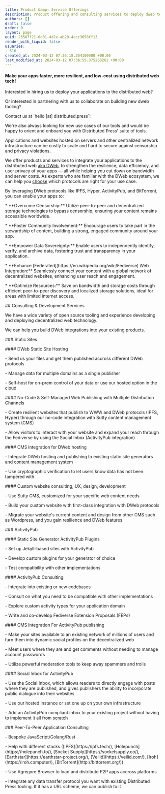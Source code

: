 ```yaml
---
title: Product &amp; Service Offerings
description: Product offering and consulting services to deploy dweb technologies.
authors: []
draft: false
order: 9
layout: page
uuid: 25587f21-0d01-4d2e-ab20-4ecc3658ff13
render_with_liquid: false
usuaries:
- 616
created_at: 2024-03-12 07:36:18.354100000 +00:00
last_modified_at: 2024-03-12 07:36:55.875263202 +00:00
---
```


<h4 style="text-align:start" id="make-your-apps-faster-more-resilient-and-low-cost-using-distributed-web-tech!"><strong>Make your apps faster, more resilient, and low-cost using distributed web tech!</strong></h4><p style="text-align:start">Interested in hiring us to deploy your applications to the distributed web?</p><p style="text-align:start">Or interested in partnering with us to collaborate on building new dweb tooling?</p><p style="text-align:start">Contact us at `hello [at] distributed.press`!</p><p style="text-align:start">We're also always looking for new use cases of our tools and would be happy to orient and onboard you with Distributed Press' suite of tools.</p><p style="text-align:start">Applications and websites hosted on servers and other centralized network infrastructure can be costly to scale and hard to secure against censorship and privacy violations.</p><p style="text-align:start">We offer products and services to integrate your applications to the distributed web <a href="https://getDWeb.net/" rel="noopener" target="_blank" referrerpolicy="strict-origin-when-cross-origin">aka DWeb</a>, to strengthen the resilience, data efficiency, and user privacy of your apps — all while helping you cut down on bandwidth and server costs. As experts who are familiar with the DWeb ecosystem, we can help you <a href="https://hypha.coop/dripline/p2p-primer-part-1/" rel="noopener" target="_blank" referrerpolicy="strict-origin-when-cross-origin">choose</a> which protocols are right for your use case.</p><p style="text-align:start">By leveraging DWeb protocols like IPFS, Hyper, ActivityPub, and BitTorrent, you can enable your apps to:</p><p style="text-align:start">* **Overcome Censorship:** Utilize peer-to-peer and decentralized storage technologies to bypass censorship, ensuring your content remains accessible worldwide.</p><p style="text-align:start">* **Foster Community Involvement:** Encourage users to take part in the stewardship of content, building a strong, engaged community around your app.</p><p style="text-align:start">* **Empower Data Sovereignty:** Enable users to independently identify, verify, and archive data, fostering trust and transparency in your application.</p><p style="text-align:start">* **Enhance [Federated](https://en.wikipedia.org/wiki/Fediverse) Web Integration:** Seamlessly connect your content with a global network of decentralized websites, enhancing user reach and engagement.</p><p style="text-align:start">* **Optimize Resources:** Save on bandwidth and storage costs through efficient peer-to-peer discovery and localized storage solutions, ideal for areas with limited internet access.</p><p style="text-align:start">## Consulting &amp; Development Services</p><p style="text-align:start">We have a wide variety of open source tooling and experience developing and deploying decentralized web technology.</p><p style="text-align:start">We can help you build DWeb integrations into your existing products.</p><p style="text-align:start">### Static Sites</p><p style="text-align:start">#### DWeb Static Site Hosting</p><p style="text-align:start">- Send us your files and get them published accross different DWeb protocols</p><p style="text-align:start">- Manage data for multiple domains as a single publisher</p><p style="text-align:start">- Self-host for on-prem control of your data or use our hosted option in the cloud</p><p style="text-align:start">#### No-Code &amp; Self-Managed Web Publishing with Multiple Distribution Channels</p><p style="text-align:start">- Create resilient websites that publish to WWW and DWeb protocols (IPFS, Hyper) through our no-code integration with Sutty content management system (CMS)</p><p style="text-align:start">- Allow visitors to interact with your website and expand your reach through the Fediverse by using the Social Inbox (ActivityPub integration)</p><p style="text-align:start">#### CMS Integration for DWeb hosting</p><p style="text-align:start">- Integrate DWeb hosting and publishing to existing static site generators and content management system</p><p style="text-align:start">- Use cryptographic verification to let users know data has not been tampered with</p><p style="text-align:start">#### Custom website consulting, UX, design, development</p><p style="text-align:start">- Use Sutty CMS, customized for your specific web content needs</p><p style="text-align:start">- Build your custom website with first-class integration with DWeb protocols</p><p style="text-align:start">- Migrate your website's current content and design from other CMS such as Wordpress, and you gain resilience and DWeb features</p><p style="text-align:start">### ActivityPub</p><p style="text-align:start">#### Static Site Generator ActivityPub Plugins</p><p style="text-align:start">- Set up Jekyll-based sites with ActivityPub</p><p style="text-align:start">- Develop custom plugins for your generator of choice</p><p style="text-align:start">- Test compatibility with other implementations</p><p style="text-align:start">#### ActivityPub Consulting</p><p style="text-align:start">- Integrate into existing or new codebases</p><p style="text-align:start">- Consult on what you need to be compatible with other implementations</p><p style="text-align:start">- Explore custom activity types for your application domain</p><p style="text-align:start">- Write and co-develop Fediverse Extension Proposals (FEPs)</p><p style="text-align:start">#### CMS Integration For ActivityPub publishing</p><p style="text-align:start">- Make your sites available to an existing network of millions of users and turn them into dynamic social profiles on the decentralized web</p><p style="text-align:start">- Meet users where they are and get comments without needing to manage account passwords</p><p style="text-align:start">- Utilize powerful moderation tools to keep away spammers and trolls</p><p style="text-align:start">#### Social Inbox for ActivityPub</p><p style="text-align:start">- Use the Social Inbox, which allows readers to directly engage with posts where they are published, and gives publishers the ability to incorporate public dialogue into their websites</p><p style="text-align:start">- Use our hosted instance or set one up on your own infrastructure</p><p style="text-align:start">- Add an ActivityPub compliant inbox to your existing project without having to implement it all from scratch</p><p style="text-align:start">### Peer-To-Peer Application Consulting</p><p style="text-align:start">- Bespoke JavaScript/Golang/Rust</p><p style="text-align:start">- Help with different stacks ([IPFS](https://ipfs.tech/), [Holepunch](https://holepunch.to/), [Socket Supply](https://socketsupply.co/), [Earthstar](https://earthstar-project.org/), [Veilid](https://veilid.com/), [Iroh](https://iroh.computer/), [BitTorrent](http://bittorrent.org/))</p><p style="text-align:start">- Use Agregore Browser to load and distribute P2P apps accross platforms</p><p style="text-align:start">- Integrate any data transfer protocol you want with existing Distributed Press tooling. If it has a URL scheme, we can publish to it</p>